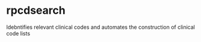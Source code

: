 # rpcdsearch
Idebntifies relevant clinical codes and automates the construction of clinical code lists
